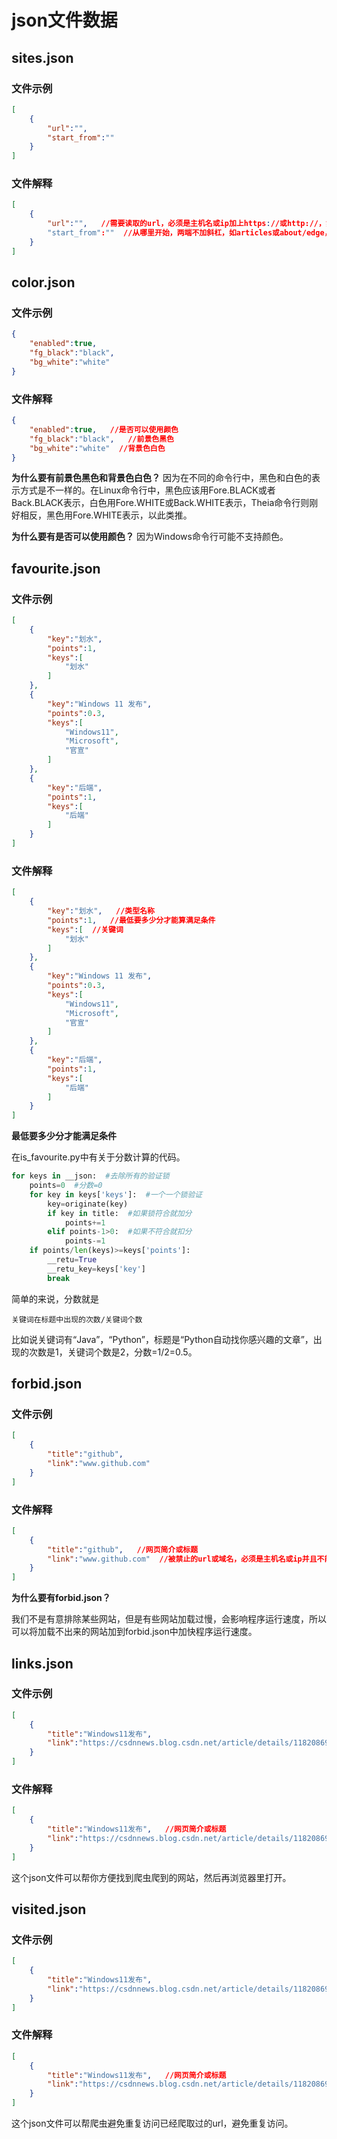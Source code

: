# json文件数据
## sites.json
### 文件示例
```json
[
    {
        "url":"", 
        "start_from":""
    }
]
```
### 文件解释
```json
[
    {
        "url":"",   //需要读取的url，必须是主机名或ip加上https://或http://，如https://www.ysdz.com或http://192.168.1.101
        "start_from":""  //从哪里开始，两端不加斜杠，如articles或about/edge，不可以是/articles/或/about/edge/
    }
]
```

## color.json
### 文件示例
```json
{
    "enabled":true, 
    "fg_black":"black", 
    "bg_white":"white"
}
```
### 文件解释
```json
{
    "enabled":true,   //是否可以使用颜色
    "fg_black":"black",   //前景色黑色
    "bg_white":"white"  //背景色白色
}
```
**为什么要有前景色黑色和背景色白色？**
因为在不同的命令行中，黑色和白色的表示方式是不一样的。在Linux命令行中，黑色应该用Fore.BLACK或者Back.BLACK表示，白色用Fore.WHITE或Back.WHITE表示，Theia命令行则刚好相反，黑色用Fore.WHITE表示，以此类推。

**为什么要有是否可以使用颜色？**
因为Windows命令行可能不支持颜色。

## favourite.json
### 文件示例
```json
[
    {
        "key":"划水", 
        "points":1, 
        "keys":[
            "划水"
        ]
    }, 
    {
        "key":"Windows 11 发布", 
        "points":0.3, 
        "keys":[
            "Windows11", 
            "Microsoft", 
            "官宣"
        ]
    }, 
    {
        "key":"后端", 
        "points":1, 
        "keys":[
            "后端"
        ]
    }
]
```
### 文件解释
```json
[
    {
        "key":"划水",   //类型名称
        "points":1,   //最低要多少分才能算满足条件
        "keys":[  //关键词
            "划水"
        ]
    }, 
    {
        "key":"Windows 11 发布", 
        "points":0.3, 
        "keys":[
            "Windows11", 
            "Microsoft", 
            "官宣"
        ]
    }, 
    {
        "key":"后端", 
        "points":1, 
        "keys":[
            "后端"
        ]
    }
]
```
**最低要多少分才能满足条件**

在is_favourite.py中有关于分数计算的代码。

```python
for keys in __json:  #去除所有的验证锁
    points=0  #分数=0
    for key in keys['keys']:  #一个一个锁验证
        key=originate(key)
        if key in title:  #如果锁符合就加分
            points+=1
        elif points-1>0:  #如果不符合就扣分
            points-=1
    if points/len(keys)>=keys['points']:
        __retu=True
        __retu_key=keys['key']
        break
```

简单的来说，分数就是

```
关键词在标题中出现的次数/关键词个数
```

比如说关键词有“Java”，“Python”，标题是“Python自动找你感兴趣的文章”，出现的次数是1，关键词个数是2，分数=1/2=0.5。

## forbid.json
### 文件示例
```json
[
    {
        "title":"github", 
        "link":"www.github.com"
    }
]
```
### 文件解释
```json
[
    {
        "title":"github",   //网页简介或标题
        "link":"www.github.com"  //被禁止的url或域名，必须是主机名或ip并且不能带https://或http://，如www.ysdz.com或192.168.1.101
    }
]
```
**为什么要有forbid.json？**

我们不是有意排除某些网站，但是有些网站加载过慢，会影响程序运行速度，所以可以将加载不出来的网站加到forbid.json中加快程序运行速度。

## links.json
### 文件示例
```json
[
    {
        "title":"Windows11发布", 
        "link":"https://csdnnews.blog.csdn.net/article/details/118208695"
    }
]
```
### 文件解释
```json
[
    {
        "title":"Windows11发布",   //网页简介或标题
        "link":"https://csdnnews.blog.csdn.net/article/details/118208695"  //你可能感兴趣的文章的url
    }
]
```
这个json文件可以帮你方便找到爬虫爬到的网站，然后再浏览器里打开。

## visited.json
### 文件示例
```json
[
    {
        "title":"Windows11发布", 
        "link":"https://csdnnews.blog.csdn.net/article/details/118208695"
    }
]
```
### 文件解释
```json
[
    {
        "title":"Windows11发布",   //网页简介或标题
        "link":"https://csdnnews.blog.csdn.net/article/details/118208695"  //已经访问过的url
    }
]
```
这个json文件可以帮爬虫避免重复访问已经爬取过的url，避免重复访问。